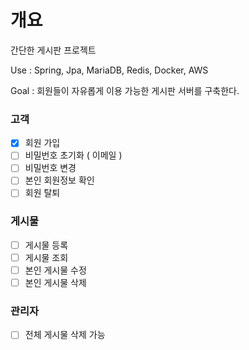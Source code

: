 # 개요
간단한 게시판 프로젝트

Use : Spring, Jpa, MariaDB, Redis, Docker, AWS

Goal : 회원들이 자유롭게 이용 가능한 게시판 서버를 구축한다.


### 고객
- [x] 회원 가입
- [ ] 비밀번호 초기화 ( 이메일 )
- [ ] 비밀번호 변경
- [ ] 본인 회원정보 확인
- [ ] 회원 탈퇴

### 게시물
- [ ] 게시물 등록
- [ ] 게시물 조회
- [ ] 본인 게시물 수정
- [ ] 본인 게시물 삭제

### 관리자
- [ ] 전체 게시물 삭제 가능
